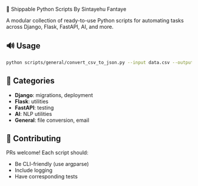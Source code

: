 🚀 Shippable Python Scripts
By Sintayehu Fantaye

A modular collection of ready-to-use Python scripts for automating tasks across Django, Flask, FastAPI, AI, and more.

## 🔊 Usage
```bash
python scripts/general/convert_csv_to_json.py --input data.csv --output data.json
```

## 🌟 Categories
- **Django**: migrations, deployment
- **Flask**: utilities
- **FastAPI**: testing
- **AI**: NLP utilities
- **General**: file conversion, email

## 🔧 Contributing
PRs welcome! Each script should:
- Be CLI-friendly (use argparse)
- Include logging
- Have corresponding tests
